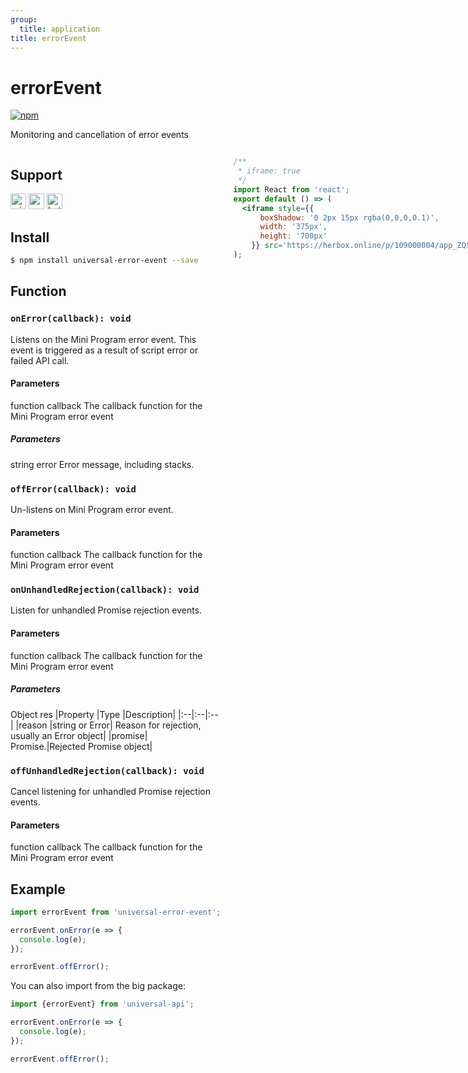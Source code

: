 ```yaml
---
group:
  title: application
title: errorEvent
---
```


# errorEvent
[![npm](https://img.shields.io/npm/v/universal-error-event.svg)](https://www.npmjs.com/package/universal-error-event)

Monitoring and cancellation of error events


<div style="display: flex;flex-direction: row;justify-content: space-between;">
<div style="margin-right: 20px;">

## Support
<img alt="miniApp" src="https://gw.alicdn.com/tfs/TB1bBpmbRCw3KVjSZFuXXcAOpXa-200-200.svg" width="25px" height="25px" /> <img alt="wechatMiniprogram" src="https://img.alicdn.com/tfs/TB1slcYdxv1gK0jSZFFXXb0sXXa-200-200.svg" width="25px" height="25px"> <img alt="bytedanceMicroApp" src="https://gw.alicdn.com/tfs/TB1jFtVzO_1gK0jSZFqXXcpaXXa-200-200.svg" width="25px" height="25px">

## Install

```bash
$ npm install universal-error-event --save
```

## Function

### `onError(callback): void`

Listens on the Mini Program error event. This event is triggered as a result of script error or failed API call. 

#### Parameters
function callback
The callback function for the Mini Program error event

##### Parameters
string error
Error message, including stacks.

### `offError(callback): void`

Un-listens on Mini Program error event.

#### Parameters
function callback
The callback function for the Mini Program error event

### `onUnhandledRejection(callback): void`

Listen for unhandled Promise rejection events.

#### Parameters
function callback
The callback function for the Mini Program error event

##### Parameters
Object res
|Property	|Type	|Description|
|:--|:--|:--|
|reason	|string or Error|	Reason for rejection, usually an Error object|
|promise|	Promise.<any>|Rejected Promise object|

### `offUnhandledRejection(callback): void`

Cancel listening for unhandled Promise rejection events.

#### Parameters
function callback
The callback function for the Mini Program error event

## Example

```js
import errorEvent from 'universal-error-event';

errorEvent.onError(e => {
  console.log(e);
});

errorEvent.offError();
```

You can also import from the big package:

```js
import {errorEvent} from 'universal-api';

errorEvent.onError(e => {
  console.log(e);
});

errorEvent.offError();
```

</div>
<div>

```jsx | inline
/**
 * iframe: true
 */
import React from 'react';
export default () => (
  <iframe style={{
      boxShadow: '0 2px 15px rgba(0,0,0,0.1)',
      width: '375px',
      height: '700px'
    }} src='https://herbox.online/p/109000004/app_ZQfEMJN1h?previewZoom=100&view=preview&defaultPage=pages/universal-error-event/index&topSlider=false'></iframe>
);
```

</div>
</div>